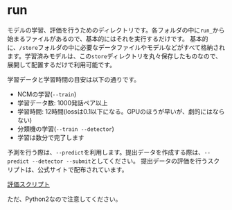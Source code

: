 # run

モデルの学習、評価を行うためのディレクトリです。各フォルダの中に`run_`から始まるファイルがあるので、基本的にはそれを実行するだけです。
基本的に、`/store`フォルダの中に必要なデータファイルやモデルなどがすべて格納されます。学習済みモデルは、この`store`ディレクトリを丸々保存したものなので、展開して配置するだけで利用可能です。

学習データと学習時間の目安は以下の通りです。

* NCMの学習(`--train`)
 * 学習データ数: 1000発話ペア以上
 * 学習時間: 12時間(lossは0.1以下になる。GPUのほうが早いが、劇的にはならない)
* 分類機の学習(`--train --detector`)
 * 学習は数分で完了します

予測を行う際は、`--predict`を利用します。提出データを作成する際は、`--predict --detector --submit`としてください。
提出データの評価を行うスクリプトは、公式サイトで配布されています。

[評価スクリプト](https://sites.google.com/site/dialoguebreakdowndetection/home)

ただ、Python2なので注意してください。

